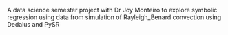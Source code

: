 A data science semester project with Dr Joy Monteiro to explore symbolic regression using data from simulation of Rayleigh_Benard convection using Dedalus and PySR
